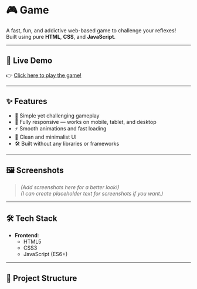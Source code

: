 # 🎮 Game

A fast, fun, and addictive web-based game to challenge your reflexes!  
Built using pure **HTML**, **CSS**, and **JavaScript**.

---

## 🚀 Live Demo

👉 [Click here to play the game!](https://lokendra-111.github.io/Game/)

---

## ✨ Features

- 🎯 Simple yet challenging gameplay
- 📱 Fully responsive — works on mobile, tablet, and desktop
- ⚡ Smooth animations and fast loading
- 🎨 Clean and minimalist UI
- 🛠️ Built without any libraries or frameworks

---

## 🖼️ Screenshots

> *(Add screenshots here for a better look!)*  
> *(I can create placeholder text for screenshots if you want.)*

---

## 🛠️ Tech Stack

- **Frontend**:
  - HTML5
  - CSS3
  - JavaScript (ES6+)

---

## 📂 Project Structure

